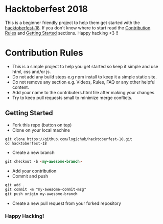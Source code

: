 # Hacktoberfest 2018

This is a beginner friendly project to help them get started with the [hacktoberfest-18](https://hacktoberfest.digitalocean.com/). If you don't know where to start read the [Contribution Rules](#contribution-rules) and [Getting Started](#getting-started) sections. Happy hacking <3 !!

# Contribution Rules

- This is a simple project to help you get started so keep it simple and use html, css and/or js.
- Do not add any build steps e.g npm install to keep it a simple static site.
- Do not remove any section e.g. Videos, Rules, FAQ or any other helpful content.
- Add your name to the contributers.html file after making your changes.
- Try to keep pull requests small to minimize merge conflicts.

## Getting Started

- Fork this repo (button on top)
- Clone on your local machine

```terminal
git clone https://github.com/logichub/hacktoberfest-18.git
cd hacktoberfest-18
```

- Create a new branch

```markdown
git checkout -b <my-awesome-branch>
```
- Add your contribution
- Commit and push

```markdown
git add .
git commit -m "my-awesome-commit-msg"
git push origin my-awesome-branch
```

- Create a new pull request from your forked repository


### Happy Hacking!